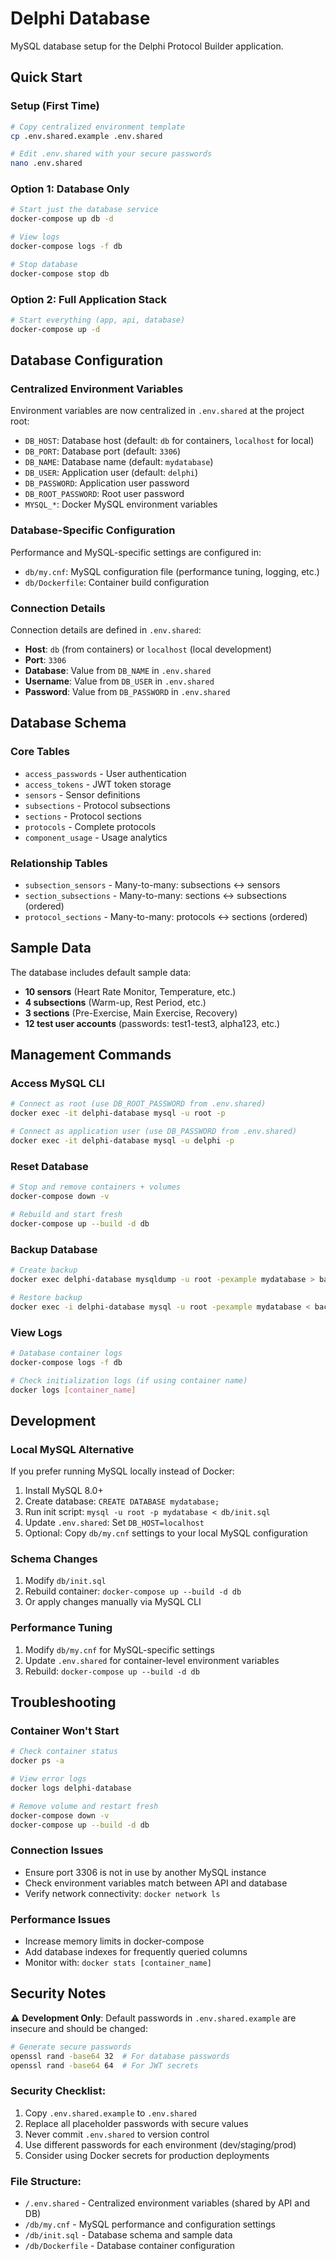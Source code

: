 # Delphi Database

MySQL database setup for the Delphi Protocol Builder application.

## Quick Start

### Setup (First Time)
```bash
# Copy centralized environment template
cp .env.shared.example .env.shared

# Edit .env.shared with your secure passwords
nano .env.shared
```

### Option 1: Database Only
```bash
# Start just the database service
docker-compose up db -d

# View logs
docker-compose logs -f db

# Stop database
docker-compose stop db
```

### Option 2: Full Application Stack
```bash
# Start everything (app, api, database)
docker-compose up -d
```

## Database Configuration

### Centralized Environment Variables
Environment variables are now centralized in `.env.shared` at the project root:
- `DB_HOST`: Database host (default: `db` for containers, `localhost` for local)
- `DB_PORT`: Database port (default: `3306`)
- `DB_NAME`: Database name (default: `mydatabase`)
- `DB_USER`: Application user (default: `delphi`)
- `DB_PASSWORD`: Application user password
- `DB_ROOT_PASSWORD`: Root user password
- `MYSQL_*`: Docker MySQL environment variables

### Database-Specific Configuration
Performance and MySQL-specific settings are configured in:
- `db/my.cnf`: MySQL configuration file (performance tuning, logging, etc.)
- `db/Dockerfile`: Container build configuration

### Connection Details
Connection details are defined in `.env.shared`:
- **Host**: `db` (from containers) or `localhost` (local development)
- **Port**: `3306`
- **Database**: Value from `DB_NAME` in `.env.shared`
- **Username**: Value from `DB_USER` in `.env.shared`
- **Password**: Value from `DB_PASSWORD` in `.env.shared`

## Database Schema

### Core Tables
- `access_passwords` - User authentication
- `access_tokens` - JWT token storage
- `sensors` - Sensor definitions
- `subsections` - Protocol subsections
- `sections` - Protocol sections  
- `protocols` - Complete protocols
- `component_usage` - Usage analytics

### Relationship Tables
- `subsection_sensors` - Many-to-many: subsections ↔ sensors
- `section_subsections` - Many-to-many: sections ↔ subsections (ordered)
- `protocol_sections` - Many-to-many: protocols ↔ sections (ordered)

## Sample Data

The database includes default sample data:
- **10 sensors** (Heart Rate Monitor, Temperature, etc.)
- **4 subsections** (Warm-up, Rest Period, etc.)
- **3 sections** (Pre-Exercise, Main Exercise, Recovery)
- **12 test user accounts** (passwords: test1-test3, alpha123, etc.)

## Management Commands

### Access MySQL CLI
```bash
# Connect as root (use DB_ROOT_PASSWORD from .env.shared)
docker exec -it delphi-database mysql -u root -p

# Connect as application user (use DB_PASSWORD from .env.shared)
docker exec -it delphi-database mysql -u delphi -p
```

### Reset Database
```bash
# Stop and remove containers + volumes
docker-compose down -v

# Rebuild and start fresh
docker-compose up --build -d db
```

### Backup Database
```bash
# Create backup
docker exec delphi-database mysqldump -u root -pexample mydatabase > backup.sql

# Restore backup
docker exec -i delphi-database mysql -u root -pexample mydatabase < backup.sql
```

### View Logs
```bash
# Database container logs
docker-compose logs -f db

# Check initialization logs (if using container name)
docker logs [container_name]
```

## Development

### Local MySQL Alternative
If you prefer running MySQL locally instead of Docker:

1. Install MySQL 8.0+
2. Create database: `CREATE DATABASE mydatabase;`
3. Run init script: `mysql -u root -p mydatabase < db/init.sql`
4. Update `.env.shared`: Set `DB_HOST=localhost`
5. Optional: Copy `db/my.cnf` settings to your local MySQL configuration

### Schema Changes
1. Modify `db/init.sql`
2. Rebuild container: `docker-compose up --build -d db`
3. Or apply changes manually via MySQL CLI

### Performance Tuning
1. Modify `db/my.cnf` for MySQL-specific settings
2. Update `.env.shared` for container-level environment variables
3. Rebuild: `docker-compose up --build -d db`

## Troubleshooting

### Container Won't Start
```bash
# Check container status
docker ps -a

# View error logs
docker logs delphi-database

# Remove volume and restart fresh
docker-compose down -v
docker-compose up --build -d db
```

### Connection Issues
- Ensure port 3306 is not in use by another MySQL instance
- Check environment variables match between API and database
- Verify network connectivity: `docker network ls`

### Performance Issues
- Increase memory limits in docker-compose
- Add database indexes for frequently queried columns
- Monitor with: `docker stats [container_name]`

## Security Notes

⚠️ **Development Only**: Default passwords in `.env.shared.example` are insecure and should be changed:

```bash
# Generate secure passwords
openssl rand -base64 32  # For database passwords
openssl rand -base64 64  # For JWT secrets
```

### Security Checklist:
1. Copy `.env.shared.example` to `.env.shared`
2. Replace all placeholder passwords with secure values
3. Never commit `.env.shared` to version control
4. Use different passwords for each environment (dev/staging/prod)
5. Consider using Docker secrets for production deployments

### File Structure:
- `/.env.shared` - Centralized environment variables (shared by API and DB)
- `/db/my.cnf` - MySQL performance and configuration settings
- `/db/init.sql` - Database schema and sample data
- `/db/Dockerfile` - Database container configuration